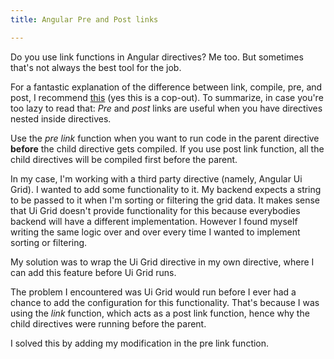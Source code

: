 ```yaml
---
title: Angular Pre and Post links

---
```


Do you use link functions in Angular directives? Me too. But sometimes that's not always the best tool for the job.

For a fantastic explanation of the difference between link, compile, pre, and post, I recommend [this](http://www.jvandemo.com/the-nitty-gritty-of-compile-and-link-functions-inside-angularjs-directives/) (yes this is a cop-out). To summarize, in case you're too lazy to read that: *Pre* and *post* links are useful when you have directives nested inside directives.

Use the *pre link* function when you want to run code in the parent directive __before__ the child directive gets compiled. If you use post link function, all the child directives will be compiled
first before the parent. 

In my case, I'm working with a third party directive (namely, Angular Ui Grid). I wanted to add some functionality to it. My backend expects a string to be passed to it when I'm sorting or filtering the grid data. It makes sense that Ui Grid doesn't provide functionality for this because everybodies backend will have a different implementation. However I found myself writing the same logic over and over every time I wanted to implement sorting or filtering.

My solution was to wrap the Ui Grid directive in my own directive, where I can add this feature before Ui Grid runs. 

The problem I encountered was Ui Grid would run before I ever had a chance to add the configuration for this functionality. That's because I was using the *link* function, which acts as a post link function, hence why the child directives were running before the parent. 

I solved this by adding my modification in the pre link function.